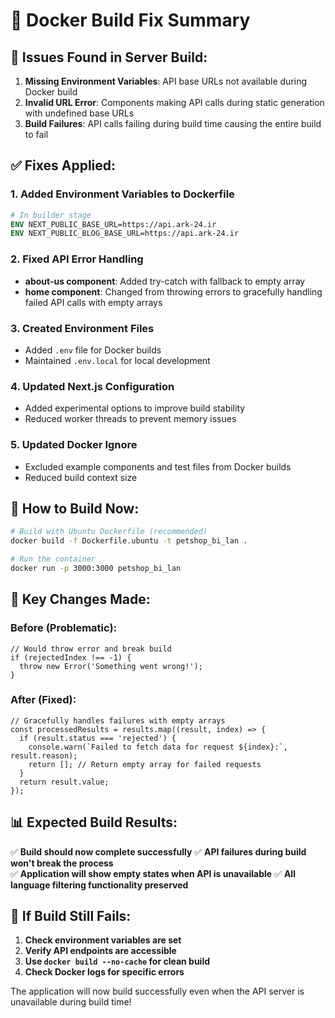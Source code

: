 # 🐳 Docker Build Fix Summary

## 🐛 Issues Found in Server Build:

1. **Missing Environment Variables**: API base URLs not available during Docker build
2. **Invalid URL Error**: Components making API calls during static generation with undefined base URLs
3. **Build Failures**: API calls failing during build time causing the entire build to fail

## ✅ Fixes Applied:

### 1. **Added Environment Variables to Dockerfile**
```dockerfile
# In builder stage
ENV NEXT_PUBLIC_BASE_URL=https://api.ark-24.ir
ENV NEXT_PUBLIC_BLOG_BASE_URL=https://api.ark-24.ir
```

### 2. **Fixed API Error Handling**
- **about-us component**: Added try-catch with fallback to empty array
- **home component**: Changed from throwing errors to gracefully handling failed API calls with empty arrays

### 3. **Created Environment Files**
- Added `.env` file for Docker builds
- Maintained `.env.local` for local development

### 4. **Updated Next.js Configuration**
- Added experimental options to improve build stability
- Reduced worker threads to prevent memory issues

### 5. **Updated Docker Ignore**
- Excluded example components and test files from Docker builds
- Reduced build context size

## 🚀 **How to Build Now:**

```bash
# Build with Ubuntu Dockerfile (recommended)
docker build -f Dockerfile.ubuntu -t petshop_bi_lan .

# Run the container
docker run -p 3000:3000 petshop_bi_lan
```

## 🔧 **Key Changes Made:**

### **Before (Problematic):**
```tsx
// Would throw error and break build
if (rejectedIndex !== -1) {
  throw new Error('Something went wrong!');
}
```

### **After (Fixed):**
```tsx
// Gracefully handles failures with empty arrays
const processedResults = results.map((result, index) => {
  if (result.status === 'rejected') {
    console.warn(`Failed to fetch data for request ${index}:`, result.reason);
    return []; // Return empty array for failed requests
  }
  return result.value;
});
```

## 📊 **Expected Build Results:**

✅ **Build should now complete successfully**
✅ **API failures during build won't break the process**  
✅ **Application will show empty states when API is unavailable**
✅ **All language filtering functionality preserved**

## 🐛 **If Build Still Fails:**

1. **Check environment variables are set**
2. **Verify API endpoints are accessible**
3. **Use `docker build --no-cache` for clean build**
4. **Check Docker logs for specific errors**

The application will now build successfully even when the API server is unavailable during build time!
